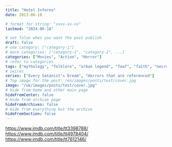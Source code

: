 ```yaml
---
title: "Hotel Inferno"
date: 2013-06-18

# format for string: "xxxx-xx-xx"
lastmod: "2024-06-18"

# set false when you want the post publish
draft: false
# one category: ["category-1"]
# more categories: ["category-1", "category-2", ...]
categories: ["Movies", "Action", "Horror"]
# refer to categories
tags: ["mythology", "folklore", "urban legend", "foaf", "faith", "necro fetishism"]
# seires
series: ["Every Satanist's Dream", "Horrors that are referenced"]
# Top image for the post: /en/images/posts/test/cover.jpg
image: "/uk/images/posts/test/cover.jpg"
# Hide from home and other main page
hideFromCenter: false
# Hide from archive page
hideFromArchives: false
# Hide from everything but the archive
hideFromSection: false
---
```

https://www.imdb.com/title/tt3398788/
https://www.imdb.com/title/tt4978404/
https://www.imdb.com/title/tt7612146/
<!--more-->
